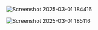 
![Screenshot 2025-03-01 184416](https://github.com/user-attachments/assets/f5010042-a57f-4a18-a709-6565c66bb16b)

![Screenshot 2025-03-01 185116](https://github.com/user-attachments/assets/9c72502c-8313-4b28-8728-5ebf89be121c)
